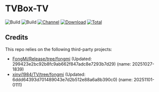 # TVBox-TV

![Build](https://shields.io/github/actions/workflow/status/xinyi1984/TVBox-TV/TV.yml?branch=master&logo=github&label=Build)
![Build](https://shields.io/github/actions/workflow/status/xinyi1984/TVBox-TV/TVBox.yml?branch=master&logo=github&label=Build)
[![Channel](https://img.shields.io/badge/Follow-Telegram-blue.svg?logo=telegram)](https://t.me/klbot)
[![Download](https://img.shields.io/github/v/release/xinyi1984/TVBox-TV?color=orange&logoColor=orange&label=Download&logo=DocuSign)](https://github.com/xinyi1984/TVBox-TV/releases/latest) 
[![Total](https://shields.io/github/downloads/xinyi1984/TVBox-TV/total?logo=Bookmeter&label=Counts&logoColor=yellow&color=yellow)](https://github.com/xinyi1984/TVBox-TV/releases)

## Credits
This repo relies on the following third-party projects:
- [FongMi/Release/tree/fongmi](https://github.com/FongMi/Release/tree/fongmi) (Updated: 299423e2bc92b8fc9ab662f847adc8e7293b7d29) (name: 20251027-1839)
- [xinyi1984/TV/tree/fongmi](https://github.com/xinyi1984/TV/tree/fongmi) (Updated: 6ddd64393d701489043e7d2b512e88a6a8b390c0) (name: 20251101-0111)
